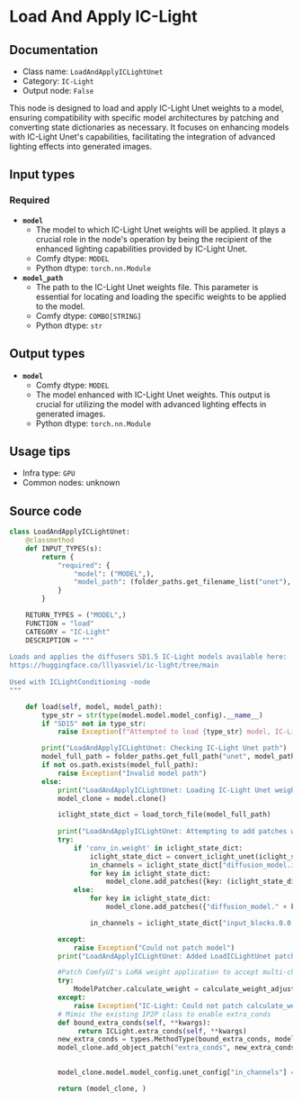 # Load And Apply IC-Light
## Documentation
- Class name: `LoadAndApplyICLightUnet`
- Category: `IC-Light`
- Output node: `False`

This node is designed to load and apply IC-Light Unet weights to a model, ensuring compatibility with specific model architectures by patching and converting state dictionaries as necessary. It focuses on enhancing models with IC-Light Unet's capabilities, facilitating the integration of advanced lighting effects into generated images.
## Input types
### Required
- **`model`**
    - The model to which IC-Light Unet weights will be applied. It plays a crucial role in the node's operation by being the recipient of the enhanced lighting capabilities provided by IC-Light Unet.
    - Comfy dtype: `MODEL`
    - Python dtype: `torch.nn.Module`
- **`model_path`**
    - The path to the IC-Light Unet weights file. This parameter is essential for locating and loading the specific weights to be applied to the model.
    - Comfy dtype: `COMBO[STRING]`
    - Python dtype: `str`
## Output types
- **`model`**
    - Comfy dtype: `MODEL`
    - The model enhanced with IC-Light Unet weights. This output is crucial for utilizing the model with advanced lighting effects in generated images.
    - Python dtype: `torch.nn.Module`
## Usage tips
- Infra type: `GPU`
- Common nodes: unknown


## Source code
```python
class LoadAndApplyICLightUnet:
    @classmethod
    def INPUT_TYPES(s):
        return {
            "required": {
                "model": ("MODEL",),
                "model_path": (folder_paths.get_filename_list("unet"), )
            } 
        }

    RETURN_TYPES = ("MODEL",)
    FUNCTION = "load"
    CATEGORY = "IC-Light"
    DESCRIPTION = """
  
Loads and applies the diffusers SD1.5 IC-Light models available here:  
https://huggingface.co/lllyasviel/ic-light/tree/main  
  
Used with ICLightConditioning -node  
"""

    def load(self, model, model_path):
        type_str = str(type(model.model.model_config).__name__)
        if "SD15" not in type_str:
            raise Exception(f"Attempted to load {type_str} model, IC-Light is only compatible with SD 1.5 models.")

        print("LoadAndApplyICLightUnet: Checking IC-Light Unet path")
        model_full_path = folder_paths.get_full_path("unet", model_path)
        if not os.path.exists(model_full_path):
            raise Exception("Invalid model path")
        else:
            print("LoadAndApplyICLightUnet: Loading IC-Light Unet weights")
            model_clone = model.clone()

            iclight_state_dict = load_torch_file(model_full_path)
            
            print("LoadAndApplyICLightUnet: Attempting to add patches with IC-Light Unet weights")
            try:          
                if 'conv_in.weight' in iclight_state_dict:
                    iclight_state_dict = convert_iclight_unet(iclight_state_dict)
                    in_channels = iclight_state_dict["diffusion_model.input_blocks.0.0.weight"].shape[1]
                    for key in iclight_state_dict:
                        model_clone.add_patches({key: (iclight_state_dict[key],)}, 1.0, 1.0)
                else:
                    for key in iclight_state_dict:
                        model_clone.add_patches({"diffusion_model." + key: (iclight_state_dict[key],)}, 1.0, 1.0)

                    in_channels = iclight_state_dict["input_blocks.0.0.weight"].shape[1]

            except:
                raise Exception("Could not patch model")
            print("LoadAndApplyICLightUnet: Added LoadICLightUnet patches")

            #Patch ComfyUI's LoRA weight application to accept multi-channel inputs. Thanks @huchenlei
            try:
                ModelPatcher.calculate_weight = calculate_weight_adjust_channel(ModelPatcher.calculate_weight)
            except:
                raise Exception("IC-Light: Could not patch calculate_weight")
            # Mimic the existing IP2P class to enable extra_conds
            def bound_extra_conds(self, **kwargs):
                 return ICLight.extra_conds(self, **kwargs)
            new_extra_conds = types.MethodType(bound_extra_conds, model_clone.model)
            model_clone.add_object_patch("extra_conds", new_extra_conds)
            

            model_clone.model.model_config.unet_config["in_channels"] = in_channels        

            return (model_clone, )

```

